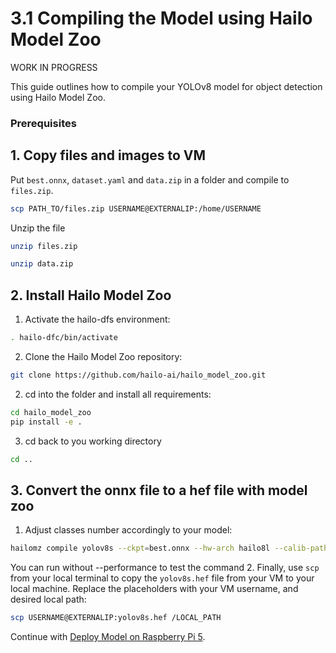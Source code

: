 # 3.1 Compiling the Model using Hailo Model Zoo

WORK IN PROGRESS

This guide outlines how to compile your YOLOv8 model for object detection using Hailo Model Zoo.

### Prerequisites

## 1. Copy files and images to VM
Put `best.onnx`, `dataset.yaml` and `data.zip` in a folder and compile to `files.zip`.
```sh
scp PATH_TO/files.zip USERNAME@EXTERNALIP:/home/USERNAME
```
Unzip the file
```sh
unzip files.zip
```
```sh
unzip data.zip
```
## 2. Install Hailo Model Zoo
1. Activate the hailo-dfs environment:
```sh
. hailo-dfc/bin/activate
```
2. Clone the Hailo Model Zoo repository:
```sh
git clone https://github.com/hailo-ai/hailo_model_zoo.git
```
2. cd into the folder and install all requirements:
```sh
cd hailo_model_zoo
pip install -e .
```
3. cd back to you working directory
```sh
cd ..
```

## 3. Convert the onnx file to a hef file with model zoo

1. Adjust classes number accordingly to your model:
```sh
hailomz compile yolov8s --ckpt=best.onnx --hw-arch hailo8l --calib-path data/train/images --classes 3 --performance
```
You can run without --performance to test the command
2. Finally, use `scp` from your local terminal to copy the `yolov8s.hef` file from your VM to your local machine. Replace the placeholders with your VM username, and desired local path:
```sh
scp USERNAME@EXTERNALIP:yolov8s.hef /LOCAL_PATH
```

Continue with [Deploy Model on Raspberry Pi 5](https://github.com/marcory-hub/hailo/blob/main/rpi-5-hailo-8l-deploy-model.md).